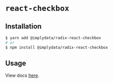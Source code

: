 # `react-checkbox`

## Installation

```sh
$ yarn add @implydata/radix-react-checkbox
# or
$ npm install @implydata/radix-react-checkbox
```

## Usage

View docs [here](https://radix-ui.com/primitives/docs/components/checkbox).
